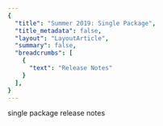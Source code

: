 ```yaml
---
{
  "title": "Summer 2019: Single Package",
  "title_metadata": false,
  "layout": "LayoutArticle",
  "summary": false,
  "breadcrumbs": [
    {
      "text": "Release Notes"
    }
  ],
}
---
```


<cdr-doc-table-of-contents-shell>

single package release notes

</cdr-doc-table-of-contents-shell>

